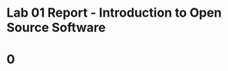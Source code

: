 # Lab 01 Report - Introduction to Open Source Software


# 0
[](discord.jpg)
[](profile_picture.jpg)
